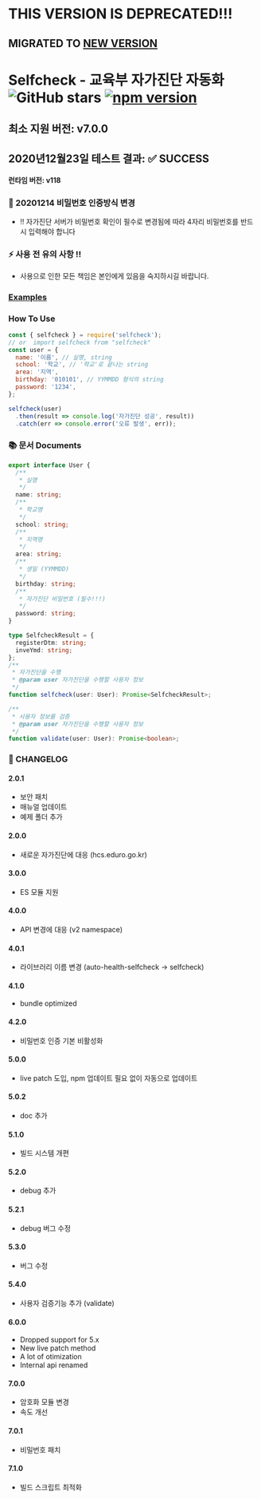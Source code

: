 # THIS VERSION IS DEPRECATED!!!

## MIGRATED TO [NEW VERSION](https://github.com/yj01jung/selfcheck)

# Selfcheck - 교육부 자가진단 자동화 ![GitHub stars](https://img.shields.io/github/stars/yjmirror/selfcheck?style=social) [![npm version](https://badge.fury.io/js/selfcheck.svg)](https://badge.fury.io/js/selfcheck)

## 최소 지원 버전: v7.0.0

<!--BEGIN_STATUS-->

## 2020년12월23일 테스트 결과: ✅ SUCCESS<br/>

#### 런타임 버전: v118

<!--END_STATUS-->

### 🌟 20201214 비밀번호 인증방식 변경

- !! 자가진단 서버가 비밀번호 확인이 필수로 변경됨에 따라 4자리 비밀번호를 반드시 입력해야 합니다

### ⚡ 사용 전 유의 사항 !!

- 사용으로 인한 모든 책임은 본인에게 있음을 숙지하시길 바랍니다.

### [Examples](https://github.com/yjmirror/selfcheck/tree/master/examples)

### How To Use

```js
const { selfcheck } = require('selfcheck');
// or  import selfcheck from "selfcheck"
const user = {
  name: '이름', // 실명, string
  school: '학교', // '학교'로 끝나는 string
  area: '지역',
  birthday: '010101', // YYMMDD 형식의 string
  password: '1234',
};

selfcheck(user)
  .then(result => console.log('자가진단 성공', result))
  .catch(err => console.error('오류 발생', err));
```

### 📚 문서 Documents

```ts
export interface User {
  /**
   * 실명
   */
  name: string;
  /**
   * 학교명
   */
  school: string;
  /**
   * 지역명
   */
  area: string;
  /**
   * 생일 (YYMMDD)
   */
  birthday: string;
  /**
   * 자가진단 비밀번호 (필수!!!)
   */
  password: string;
}

type SelfcheckResult = {
  registerDtm: string;
  inveYmd: string;
};
/**
 * 자가진단을 수행
 * @param user 자가진단을 수행할 사용자 정보
 */
function selfcheck(user: User): Promise<SelfcheckResult>;

/**
 * 사용자 정보를 검증
 * @param user 자가진단을 수행할 사용자 정보
 */
function validate(user: User): Promise<boolean>;
```

### 🔨 CHANGELOG

#### 2.0.1

- 보안 패치
- 매뉴얼 업데이트
- 예제 폴더 추가

#### 2.0.0

- 새로운 자가진단에 대응 (hcs.eduro.go.kr)

#### 3.0.0

- ES 모듈 지원

#### 4.0.0

- API 변경에 대응 (v2 namespace)

#### 4.0.1

- 라이브러리 이름 변경 (auto-health-selfcheck -> selfcheck)

#### 4.1.0

- bundle optimized

#### 4.2.0

- 비밀번호 인증 기본 비활성화

#### 5.0.0

- live patch 도입, npm 업데이트 필요 없이 자동으로 업데이트

#### 5.0.2

- doc 추가

#### 5.1.0

- 빌드 시스템 개편

#### 5.2.0

- debug 추가

#### 5.2.1

- debug 버그 수정

#### 5.3.0

- 버그 수정

#### 5.4.0

- 사용자 검증기능 추가 (validate)

#### 6.0.0

- Dropped support for 5.x
- New live patch method
- A lot of otimization
- Internal api renamed

#### 7.0.0

- 암호화 모듈 변경
- 속도 개선

#### 7.0.1

- 비밀번호 패치

#### 7.1.0

- 빌드 스크립트 최적화

